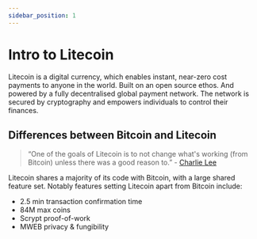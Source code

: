 ```yaml
---
sidebar_position: 1
---
```


# Intro to Litecoin

Litecoin is a digital currency, which enables instant, near-zero cost payments to anyone in the world. Built on an open source ethos. And powered by a fully decentralised global payment network. The network is secured by cryptography and empowers individuals to control their finances.

## Differences between Bitcoin and Litecoin

> “One of the goals of Litecoin is to not change what's working (from Bitcoin) unless there was a good reason to.” - [Charlie Lee](https://bitcointalk.org/index.php?topic=47417.msg564460#msg564460)


Litecoin shares a majority of its code with Bitcoin, with a large shared feature set. Notably features setting Litecoin apart from Bitcoin include:
- 2.5 min transaction confirmation time
- 84M max coins
- Scrypt proof-of-work
- MWEB privacy & fungibility
